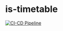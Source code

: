 # is-timetable

[![CI-CD Pipeline](https://github.com/m4tveevm/is_schedule/actions/workflows/deploy.yml/badge.svg?event=deployment)](https://github.com/m4tveevm/is_schedule/actions/workflows/deploy.yml)